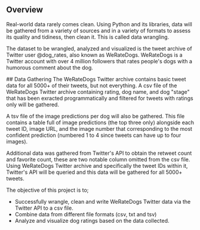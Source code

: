 
## Overview

Real-world data rarely comes clean. Using Python and its libraries, data will be gathered from a variety of sources and in a variety of formats to assess its quality and tidiness, then clean it. This is called data wrangling.

The dataset to be wrangled, analyzed and visualized is the tweet archive of Twitter user @dog_rates, also known as WeRateDogs. WeRateDogs is a Twitter account with over 4 million followers that rates people's dogs with a humorous comment about the dog.

## Data Gathering
The WeRateDogs Twitter archive contains basic tweet data for all 5000+ of their tweets, but not everything. A csv file of the WeRateDogs Twitter archive containing rating, dog name, and dog "stage" that has been exracted programmatically and filtered for tweets with ratings only will be gathered.

A tsv file of the image predictions per dog will also be gathered. This file contains a table full of image predictions (the top three only) alongside each tweet ID, image URL, and the image number that corresponding to the most confident prediction (numbered 1 to 4 since tweets can have up to four images).

Additional data was gathered from Twitter's API to obtain the retweet count and favorite count, these are two notable column omitted from the csv file. Using WeRateDogs Twitter archive and specifically the tweet IDs within it, Twitter's API will be queried and this data will be gathered for all 5000+ tweets.

The objective of this project is to;
* Successfully wrangle, clean and write WeRateDogs Twitter data via the Twitter API to a csv file.
* Combine data from different file formats (csv, txt and tsv)
* Analyze and visualize dog ratings based on the data collected.
